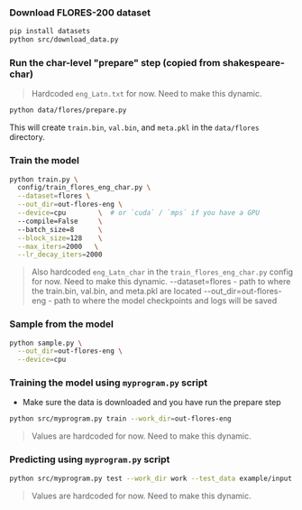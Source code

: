 ### Download FLORES-200 dataset

```bash
pip install datasets
python src/download_data.py
```

### Run the char-level "prepare" step (copied from shakespeare-char)

> Hardcoded `eng_Latn.txt` for now. Need to make this dynamic.
```bash
python data/flores/prepare.py 
```
This will create `train.bin`, `val.bin`, and `meta.pkl` in the `data/flores` directory.

### Train the model

```bash
python train.py \
  config/train_flores_eng_char.py \
  --dataset=flores \
  --out_dir=out-flores-eng \
  --device=cpu        \  # or `cuda` / `mps` if you have a GPU
  --compile=False     \ 
  --batch_size=8      \
  --block_size=128    \
  --max_iters=2000   \
  --lr_decay_iters=2000
```
> Also hardcoded `eng_Latn_char` in the `train_flores_eng_char.py` config for now. Need to make this dynamic.
> --dataset=flores - path to where the train.bin, val.bin, and meta.pkl are located
> --out_dir=out-flores-eng - path to where the model checkpoints and logs will be saved

### Sample from the model

```bash
python sample.py \
  --out_dir=out-flores-eng \
  --device=cpu    
```

### Training the model using `myprogram.py` script
- Make sure the data is downloaded and you have run the prepare step

```bash
python src/myprogram.py train --work_dir=out-flores-eng
```
> Values are hardcoded for now. Need to make this dynamic.

### Predicting using `myprogram.py` script

```bash
python src/myprogram.py test --work_dir work --test_data example/input.txt --test_output pred.txt```
```
> Values are hardcoded for now. Need to make this dynamic.


